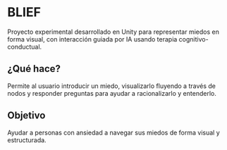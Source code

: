 # BLIEF
Proyecto experimental desarrollado en Unity para representar miedos en forma visual, con interacción guiada por IA usando terapia cognitivo-conductual.

## ¿Qué hace?
Permite al usuario introducir un miedo, visualizarlo fluyendo a través de nodos y responder preguntas para ayudar a racionalizarlo y entenderlo.

## Objetivo
Ayudar a personas con ansiedad a navegar sus miedos de forma visual y estructurada.
